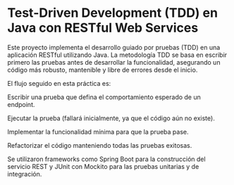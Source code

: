 ﻿# Test-Driven Development (TDD) en Java con RESTful Web Services
 
Este proyecto implementa el desarrollo guiado por pruebas (TDD) en una aplicación RESTful utilizando Java. La metodología TDD se basa en escribir primero las pruebas antes de desarrollar la funcionalidad, asegurando un código más robusto, mantenible y libre de errores desde el inicio.

El flujo seguido en esta práctica es:

Escribir una prueba que defina el comportamiento esperado de un endpoint.

Ejecutar la prueba (fallará inicialmente, ya que el código aún no existe).

Implementar la funcionalidad mínima para que la prueba pase.

Refactorizar el código manteniendo todas las pruebas exitosas.

Se utilizaron frameworks como Spring Boot para la construcción del servicio REST y JUnit con Mockito para las pruebas unitarias y de integración.

